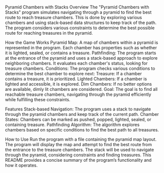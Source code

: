 Pyramid Chambers with Stacks
Overview
The "Pyramid Chambers with Stacks" program simulates navigating through a pyramid to find the best route to reach treasure chambers. This is done by exploring various chambers and using stack-based data structures to keep track of the path. The program considers various constraints to determine the best possible route for reaching treasures in the pyramid.

How the Game Works
Pyramid Map: A map of chambers within a pyramid is represented in the program. Each chamber has properties such as whether it is lighted, sealed, or contains a treasure.
Pathfinding: The program starts at the entrance of the pyramid and uses a stack-based approach to explore neighboring chambers. It evaluates each chamber's status, looking for treasure chambers.
Conditions: The program checks various conditions to determine the best chamber to explore next:
Treasure: If a chamber contains a treasure, it is prioritized.
Lighted Chambers: If a chamber is lighted and accessible, it is explored.
Dim Chambers: If no better options are available, dimly lit chambers are considered.
Goal: The goal is to find all reachable treasure chambers, navigating through the pyramid efficiently while fulfilling these constraints.

Features
Stack-based Navigation: The program uses a stack to navigate through the pyramid chambers and keep track of the current path.
Chamber States: Chambers can be marked as pushed, popped, lighted, sealed, or containing treasure.
Pathfinding Algorithm: The algorithm explores chambers based on specific conditions to find the best path to all treasures.

How to Use
Run the program with a file containing the pyramid map layout.
The program will display the map and attempt to find the best route from the entrance to the treasure chambers.
The stack will be used to navigate through the pyramid, considering constraints and finding treasures.
This README provides a concise summary of the program’s functionality and how it operates.
